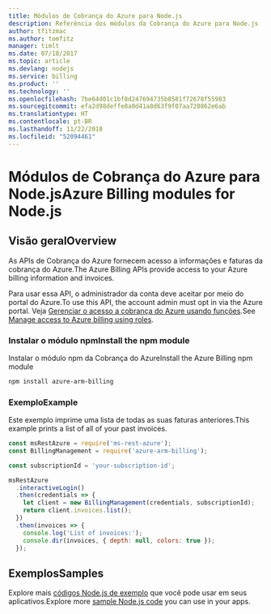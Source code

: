 ```yaml
---
title: Módulos de Cobrança do Azure para Node.js
description: Referência dos módulos da Cobrança do Azure para Node.js
author: tfitzmac
ms.author: tomfitz
manager: timlt
ms.date: 07/18/2017
ms.topic: article
ms.devlang: nodejs
ms.service: billing
ms.product: ''
ms.technology: ''
ms.openlocfilehash: 7be64d01c1bf8d247694735b8581f72678f55983
ms.sourcegitcommit: efa2d98deffe8a0d41a8d63f9f07aa720862e6ab
ms.translationtype: HT
ms.contentlocale: pt-BR
ms.lasthandoff: 11/22/2018
ms.locfileid: "52094461"
---
```

# <a name="azure-billing-modules-for-nodejs"></a><span data-ttu-id="3990b-103">Módulos de Cobrança do Azure para Node.js</span><span class="sxs-lookup"><span data-stu-id="3990b-103">Azure Billing modules for Node.js</span></span>

## <a name="overview"></a><span data-ttu-id="3990b-104">Visão geral</span><span class="sxs-lookup"><span data-stu-id="3990b-104">Overview</span></span>
<span data-ttu-id="3990b-105">As APIs de Cobrança do Azure fornecem acesso a informações e faturas da cobrança do Azure.</span><span class="sxs-lookup"><span data-stu-id="3990b-105">The Azure Billing APIs provide access to your Azure billing information and invoices.</span></span>

<span data-ttu-id="3990b-106">Para usar essa API, o administrador da conta deve aceitar por meio do portal do Azure.</span><span class="sxs-lookup"><span data-stu-id="3990b-106">To use this API, the account admin must opt in via the Azure portal.</span></span> <span data-ttu-id="3990b-107">Veja [Gerenciar o acesso a cobrança do Azure usando funções](https://docs.microsoft.com/azure/billing/billing-manage-access).</span><span class="sxs-lookup"><span data-stu-id="3990b-107">See [Manage access to Azure billing using roles](https://docs.microsoft.com/azure/billing/billing-manage-access).</span></span>

### <a name="install-the-npm-module"></a><span data-ttu-id="3990b-108">Instalar o módulo npm</span><span class="sxs-lookup"><span data-stu-id="3990b-108">Install the npm module</span></span> 

<span data-ttu-id="3990b-109">Instalar o módulo npm da Cobrança do Azure</span><span class="sxs-lookup"><span data-stu-id="3990b-109">Install the Azure Billing npm module</span></span> 

```bash
npm install azure-arm-billing
```
### <a name="example"></a><span data-ttu-id="3990b-110">Exemplo</span><span class="sxs-lookup"><span data-stu-id="3990b-110">Example</span></span> 
 
<span data-ttu-id="3990b-111">Este exemplo imprime uma lista de todas as suas faturas anteriores.</span><span class="sxs-lookup"><span data-stu-id="3990b-111">This example prints a list of all of your past invoices.</span></span>
 
```javascript 
const msRestAzure = require('ms-rest-azure');
const BillingManagement = require('azure-arm-billing');

const subscriptionId = 'your-subscription-id';

msRestAzure
  .interactiveLogin()
  .then(credentials => {
    let client = new BillingManagement(credentials, subscriptionId);
    return client.invoices.list();
  })
  .then(invoices => {
    console.log('List of invoices:');
    console.dir(invoices, { depth: null, colors: true });
  });
``` 


## <a name="samples"></a><span data-ttu-id="3990b-112">Exemplos</span><span class="sxs-lookup"><span data-stu-id="3990b-112">Samples</span></span>

<span data-ttu-id="3990b-113">Explore mais [códigos Node.js de exemplo](https://azure.microsoft.com/resources/samples/?platform=nodejs) que você pode usar em seus aplicativos.</span><span class="sxs-lookup"><span data-stu-id="3990b-113">Explore more [sample Node.js code](https://azure.microsoft.com/resources/samples/?platform=nodejs) you can use in your apps.</span></span>
